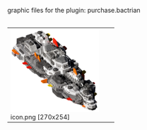 graphic files for the plugin: purchase.bactrian<br>
<br>
<table>
	<tr valign="bottom">
		<td><a href="https://github.com/Nova1422/plugins/blob/main/myplugins/purchase.bactrian/icon.png"><img src="https://raw.githubusercontent.com/Nova1422/plugins/refs/heads/main/myplugins/purchase.bactrian/icon.png" width="200"></a><br>
		icon.png [270x254]</td>
		<td></td>
		<td></td>
	</tr>
</table>
